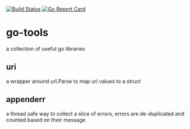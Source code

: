 [![Build Status](https://travis-ci.org/jbsmith7741/go-tools.svg?branch=master)](https://travis-ci.org/jbsmith7741/go-tools)
[![Go Report Card](https://goreportcard.com/badge/github.com/jbsmith7741/go-tools)](https://goreportcard.com/report/github.com/jbsmith7741/go-tools)

# go-tools
a collection of useful go libraries

## uri
a wrapper around url.Parse to map uri values to a struct

## appenderr
a thread safe way to collect a slice of errors, errors are de-duplicated and counted based on their message